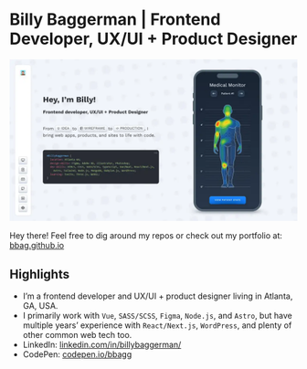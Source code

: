 # Billy Baggerman | Frontend Developer, UX/UI + Product Designer 

![Welcome!](/poster.webp)

Hey there! Feel free to dig around my repos or check out my portfolio at: [bbag.github.io](https://bbag.github.io/)

## Highlights

- I’m a frontend developer and UX/UI + product designer living in Atlanta, GA, USA.
- I primarily work with `Vue`, `SASS/SCSS`, `Figma`, `Node.js`, and `Astro`, but have multiple years’ experience with `React/Next.js`, `WordPress`, and plenty of other common web tech too.
- LinkedIn: [linkedin.com/in/billybaggerman/](https://www.linkedin.com/in/billybaggerman/)
- CodePen: [codepen.io/bbagg](https://codepen.io/bbagg)
